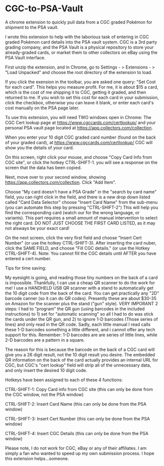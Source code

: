 # CGC-to-PSA-Vault
A chrome extension to quickly pull data from a CGC graded Pokémon for shipment to the PSA vault.

I wrote this extension to help with the laborious task of entering in CGC graded Pokémon card details into the PSA vault system. CGC is a 3rd party grading company, and the PSA Vault is a physical repository to store your already-graded cards, or market them to other collectors on eBay using the PSA Vault interface.

First unzip the extension, and in Chrome, go to Settings - > Extensions - > "Load Unpacked" and choose the root directory of the extension to load.

If you click the exension in the toolbar, you are asked one query: "Set Cost for each card". This helps you measure profit. For me, it is about $15 a card, which is the cost of me shipping it to CGC, getting it graded, and then returned to me. If you wish to set this cost for each card in your submission, click the checkbox, otherwise you can leave it blank, or enter each card's cost manually on the PSA page later.

To use this extension, you will need TWO windows open in Chrome: The CGC Cert lookup page at https://www.cgccards.com/certlookup/ and your personal PSA vault page located at https://app.collectors.com/collection.

When you enter your 10 digit CGC graded card number (found on the back of your graded card), at https://www.cgccards.com/certlookup/ CGC will show you the details of your card.

On this screen, right click your mouse, and choose "Copy Card Info from CGC site", or click the hotkey CTRL-SHIFT-1. you will see a response on the screen that the data has been copied.

Next, move over to your second window, showing https://app.collectors.com/collection. Click "Add Item".

Choose "My card doesn't have a PSA Grade" in the "search by card name" field, you can right click in the field, and there is a new drop down listed called "Card Data Selector" choose "Insert Card Name" from the sub-menu (you can automate this step by pressing "CTRL-SHIFT-2") This will help you find the corresponding card (watch our for the wrong language, or variants). This part requires a small amount of manual intervention to select the right card. DO NOT JUST CHOOSE THE FIRST CARD LISTED, as it may not alsways be your exact card!

On the next screen, click the very first field and choose "Insert Cert Number" (or use the hotkey CTRL-SHIFT-3). After inserting the card nuber, click the SAME FIELD, and choose "Fill CGC details." (or use the Hotkey CTRL-SHIFT-4). Note: You cannot fill the CGC details until AFTER you have entered a cert number. 

Tips for time saving:

My eyesight is going, and reading those tiny numbers on the back of a card is impossible. Thankfully, I can use a cheap QR scanner to do the work for me!
I use a HANDHELD USB QR scanner with a stand to automatically get the 10 digit code from the back of the card. You can get practically any "2D" barcode canner (so it can do QR codes). Presently these are about $30-35 on Amazon for the scanner plus the stand ("gun" style). VERY IMPORANT 2 steps: I had to "program" the QR gun (using barcodes in the included instructions) to 1) set for "automatic scanning" so all I had to do was stick the cards under the QR gun, and 2)  to ignore 1-D barcodes (Those series of lines) and only read in the QR code. Sadly, each little manual I read calls these 1-D barcodes something a little different, and i cannot offer any tech support for this. Remember: 1-D barcodes are are series of little lines, while 2-D barcodes are a pattern in a square. 

The reason for this is because the barcode on the back of a CGC card will give you a 26 digit result, not the 10 digit result you desire. The embedded QR information on the back of the card actually provides an internal URL for CGC, but CGC's "cert lookup" field will strip all of the unnecessary data, and only insert the desired 10 digit code.

Hotkeys have been assigned to each of these 4 functions:

CTRL-SHIFT-1: Copy Card info from CGC site (this can only be done from the CGC window, not the PSA window)

CTRL-SHIFT-2: Insert Card Name (this can only be done from the PSA window) 

CTRL-SHIFT-3: Insert Cert Number (this can only be done from the PSA window)

CTRL-SHIFT-4: Insert CGC Details (this can only be done from the PSA window)

Please note, I do not work for CGC, eBay or any of their affiliates. I am simply a fan who wanted to speed up my own submission process. I hope this extension helps...someone.


